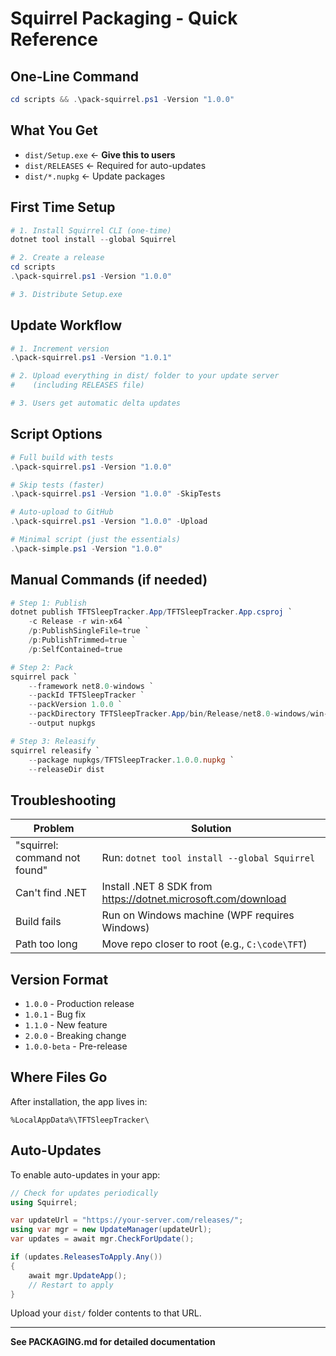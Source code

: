 # Squirrel Packaging - Quick Reference

## One-Line Command

```powershell
cd scripts && .\pack-squirrel.ps1 -Version "1.0.0"
```

## What You Get

- `dist/Setup.exe` ← **Give this to users**
- `dist/RELEASES` ← Required for auto-updates
- `dist/*.nupkg` ← Update packages

## First Time Setup

```powershell
# 1. Install Squirrel CLI (one-time)
dotnet tool install --global Squirrel

# 2. Create a release
cd scripts
.\pack-squirrel.ps1 -Version "1.0.0"

# 3. Distribute Setup.exe
```

## Update Workflow

```powershell
# 1. Increment version
.\pack-squirrel.ps1 -Version "1.0.1"

# 2. Upload everything in dist/ folder to your update server
#    (including RELEASES file)

# 3. Users get automatic delta updates
```

## Script Options

```powershell
# Full build with tests
.\pack-squirrel.ps1 -Version "1.0.0"

# Skip tests (faster)
.\pack-squirrel.ps1 -Version "1.0.0" -SkipTests

# Auto-upload to GitHub
.\pack-squirrel.ps1 -Version "1.0.0" -Upload

# Minimal script (just the essentials)
.\pack-simple.ps1 -Version "1.0.0"
```

## Manual Commands (if needed)

```powershell
# Step 1: Publish
dotnet publish TFTSleepTracker.App/TFTSleepTracker.App.csproj `
    -c Release -r win-x64 `
    /p:PublishSingleFile=true `
    /p:PublishTrimmed=true `
    /p:SelfContained=true

# Step 2: Pack
squirrel pack `
    --framework net8.0-windows `
    --packId TFTSleepTracker `
    --packVersion 1.0.0 `
    --packDirectory TFTSleepTracker.App/bin/Release/net8.0-windows/win-x64/publish `
    --output nupkgs

# Step 3: Releasify
squirrel releasify `
    --package nupkgs/TFTSleepTracker.1.0.0.nupkg `
    --releaseDir dist
```

## Troubleshooting

| Problem | Solution |
|---------|----------|
| "squirrel: command not found" | Run: `dotnet tool install --global Squirrel` |
| Can't find .NET | Install .NET 8 SDK from https://dotnet.microsoft.com/download |
| Build fails | Run on Windows machine (WPF requires Windows) |
| Path too long | Move repo closer to root (e.g., `C:\code\TFT`) |

## Version Format

- `1.0.0` - Production release
- `1.0.1` - Bug fix
- `1.1.0` - New feature
- `2.0.0` - Breaking change
- `1.0.0-beta` - Pre-release

## Where Files Go

After installation, the app lives in:
```
%LocalAppData%\TFTSleepTracker\
```

## Auto-Updates

To enable auto-updates in your app:

```csharp
// Check for updates periodically
using Squirrel;

var updateUrl = "https://your-server.com/releases/";
using var mgr = new UpdateManager(updateUrl);
var updates = await mgr.CheckForUpdate();

if (updates.ReleasesToApply.Any())
{
    await mgr.UpdateApp();
    // Restart to apply
}
```

Upload your `dist/` folder contents to that URL.

---

**See PACKAGING.md for detailed documentation**
